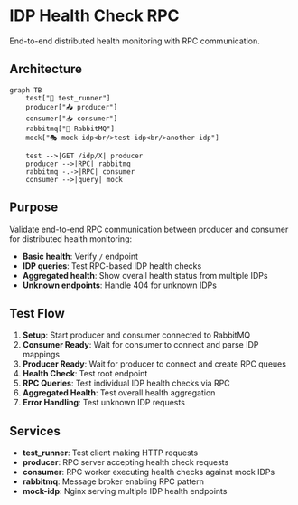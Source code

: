 # IDP Health Check RPC

End-to-end distributed health monitoring with RPC communication.

## Architecture

```mermaid
graph TB
    test["🧪 test_runner"]
    producer["📤 producer"]
    consumer["📥 consumer"]
    rabbitmq["🐰 RabbitMQ"]
    mock["🎭 mock-idp<br/>test-idp<br/>another-idp"]

    test -->|GET /idp/X| producer
    producer -->|RPC| rabbitmq
    rabbitmq -.->|RPC| consumer
    consumer -->|query| mock
```

## Purpose

Validate end-to-end RPC communication between producer and consumer for distributed health monitoring:

- **Basic health**: Verify `/` endpoint
- **IDP queries**: Test RPC-based IDP health checks
- **Aggregated health**: Show overall health status from multiple IDPs
- **Unknown endpoints**: Handle 404 for unknown IDPs

## Test Flow

1. **Setup**: Start producer and consumer connected to RabbitMQ
2. **Consumer Ready**: Wait for consumer to connect and parse IDP mappings
3. **Producer Ready**: Wait for producer to connect and create RPC queues
4. **Health Check**: Test root endpoint
5. **RPC Queries**: Test individual IDP health checks via RPC
6. **Aggregated Health**: Test overall health aggregation
7. **Error Handling**: Test unknown IDP requests

## Services

- **test_runner**: Test client making HTTP requests
- **producer**: RPC server accepting health check requests
- **consumer**: RPC worker executing health checks against mock IDPs
- **rabbitmq**: Message broker enabling RPC pattern
- **mock-idp**: Nginx serving multiple IDP health endpoints
